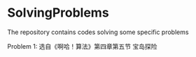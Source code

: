 # SolvingProblems
The repository contains codes solving some specific problems

Problem 1: 选自《啊哈！算法》第四章第五节 宝岛探险
